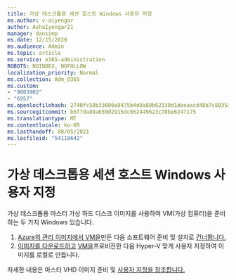 ```yaml
---
title: 가상 데스크톱용 세션 호스트 Windows 사용자 지정
ms.author: v-aiyengar
author: AshaIyengar21
manager: dansimp
ms.date: 12/15/2020
ms.audience: Admin
ms.topic: article
ms.service: o365-administration
ROBOTS: NOINDEX, NOFOLLOW
localization_priority: Normal
ms.collection: Adm_O365
ms.custom:
- "9003902"
- "6957"
ms.openlocfilehash: 2740fc58b33606e8475b4d8a80b62330d1deeaacd48b7c8035a75eb93e93c2a1
ms.sourcegitcommit: b5f7da89a650d2915dc652449623c78be6247175
ms.translationtype: MT
ms.contentlocale: ko-KR
ms.lasthandoff: 08/05/2021
ms.locfileid: "54118642"
---
```

# <a name="customize-a-session-host-image-for-windows-virtual-desktop"></a>가상 데스크톱용 세션 호스트 Windows 사용자 지정

가상 데스크톱용 마스터 가상 하드 디스크 이미지를 사용하여 VM(가상 컴퓨터)을 준비하는 두 가지 Windows 있습니다.

1. [Azure의 관리 이미지에서 VM을](https://go.microsoft.com/fwlink/?linkid=2127906)만든 다음 소프트웨어 준비 및 설치로 [건너뜁니다.](https://go.microsoft.com/fwlink/?linkid=2128064)
1. [이미지를 다운로드하고](https://go.microsoft.com/fwlink/?linkid=2128065) [VM을](https://go.microsoft.com/fwlink/?linkid=2127907)프로비전한 다음 Hyper-V 맞게 사용자 지정하여 이미지를 로컬로 만듭니다.

자세한 내용은 마스터 VHD 이미지 준비 및 [사용자 지정을 참조합니다.](https://go.microsoft.com/fwlink/?linkid=2127838)